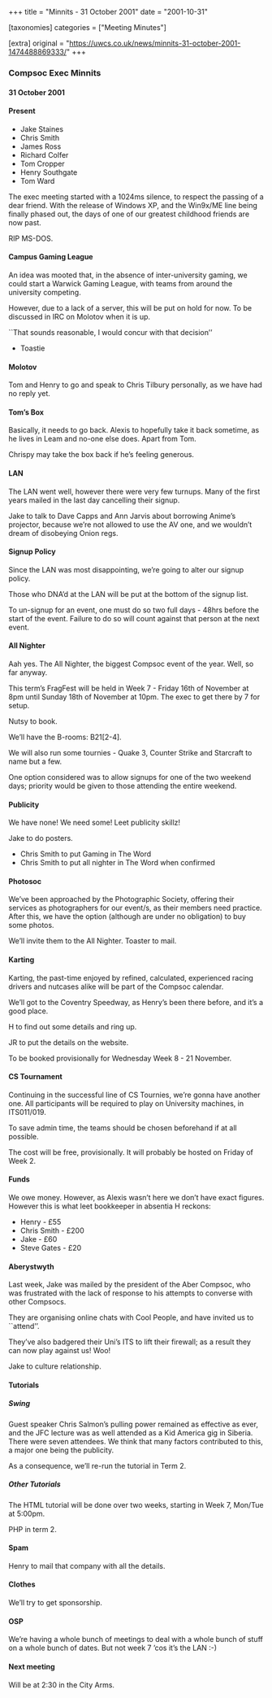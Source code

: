 +++
title = "Minnits - 31 October 2001"
date = "2001-10-31"

[taxonomies]
categories = ["Meeting Minutes"]

[extra]
original = "https://uwcs.co.uk/news/minnits-31-october-2001-1474488869333/"
+++

### Compsoc Exec Minnits

#### 31 October 2001

#### Present

  - Jake Staines
  - Chris Smith
  - James Ross
  - Richard Colfer
  - Tom Cropper
  - Henry Southgate
  - Tom Ward

The exec meeting started with a 1024ms silence, to respect the passing of a dear friend. With the release of Windows XP, and the Win9x/ME line being finally phased out, the days of one of our greatest childhood friends are now past.

RIP MS-DOS.

#### Campus Gaming League

An idea was mooted that, in the absence of inter-university gaming, we could start a Warwick Gaming League, with teams from around the university competing.

However, due to a lack of a server, this will be put on hold for now. To be discussed in IRC on Molotov when it is up.

\`\`That sounds reasonable, I would concur with that decision’’

  - Toastie

#### Molotov

Tom and Henry to go and speak to Chris Tilbury personally, as we have had no reply yet.

#### Tom’s Box

Basically, it needs to go back. Alexis to hopefully take it back sometime, as he lives in Leam and no-one else does. Apart from Tom.

Chrispy may take the box back if he’s feeling generous.

#### LAN

The LAN went well, however there were very few turnups. Many of the first years mailed in the last day cancelling their signup.

Jake to talk to Dave Capps and Ann Jarvis about borrowing Anime’s projector, because we’re not allowed to use the AV one, and we wouldn’t dream of disobeying Onion regs.

#### Signup Policy

Since the LAN was most disappointing, we’re going to alter our signup policy.

Those who DNA’d at the LAN will be put at the bottom of the signup list.

To un-signup for an event, one must do so two full days - 48hrs before the start of the event. Failure to do so will count against that person at the next event.

#### All Nighter

Aah yes. The All Nighter, the biggest Compsoc event of the year. Well, so far anyway.

This term’s FragFest will be held in Week 7 - Friday 16th of November at 8pm until Sunday 18th of November at 10pm. The exec to get there by 7 for setup.

Nutsy to book.

We’ll have the B-rooms: B21\[2-4\].

We will also run some tournies - Quake 3, Counter Strike and Starcraft to name but a few.

One option considered was to allow signups for one of the two weekend days; priority would be given to those attending the entire weekend.

#### Publicity

We have none\! We need some\! Leet publicity skillz\!

Jake to do posters.

  - Chris Smith to put Gaming in The Word
  - Chris Smith to put all nighter in The Word when confirmed

#### Photosoc

We’ve been approached by the Photographic Society, offering their services as photographers for our event/s, as their members need practice. After this, we have the option (although are under no obligation) to buy some photos.

We’ll invite them to the All Nighter. Toaster to mail.

#### Karting

Karting, the past-time enjoyed by refined, calculated, experienced racing drivers and nutcases alike will be part of the Compsoc calendar.

We’ll got to the Coventry Speedway, as Henry’s been there before, and it’s a good place.

H to find out some details and ring up.

JR to put the details on the website.

To be booked provisionally for Wednesday Week 8 - 21 November.

#### CS Tournament

Continuing in the successful line of CS Tournies, we’re gonna have another one. All participants will be required to play on University machines, in ITS011/019.

To save admin time, the teams should be chosen beforehand if at all possible.

The cost will be free, provisionally. It will probably be hosted on Friday of Week 2.

#### Funds

We owe money. However, as Alexis wasn’t here we don’t have exact figures. However this is what leet bookkeeper in absentia H reckons:

  - Henry - £55
  - Chris Smith - £200
  - Jake - £60
  - Steve Gates - £20

#### Aberystwyth

Last week, Jake was mailed by the president of the Aber Compsoc, who was frustrated with the lack of response to his attempts to converse with other Compsocs.

They are organising online chats with Cool People, and have invited us to \`\`attend’’.

They’ve also badgered their Uni’s ITS to lift their firewall; as a result they can now play against us\! Woo\!

Jake to culture relationship.

#### Tutorials

##### Swing

Guest speaker Chris Salmon’s pulling power remained as effective as ever, and the JFC lecture was as well attended as a Kid America gig in Siberia. There were seven attendees. We think that many factors contributed to this, a major one being the publicity.

As a consequence, we’ll re-run the tutorial in Term 2.

##### Other Tutorials

The HTML tutorial will be done over two weeks, starting in Week 7, Mon/Tue at 5:00pm.

PHP in term 2.

#### Spam

Henry to mail that company with all the details.

#### Clothes

We’ll try to get sponsorship.

#### OSP

We’re having a whole bunch of meetings to deal with a whole bunch of stuff on a whole bunch of dates. But not week 7 ’cos it’s the LAN :-)

#### Next meeting

Will be at 2:30 in the City Arms.
